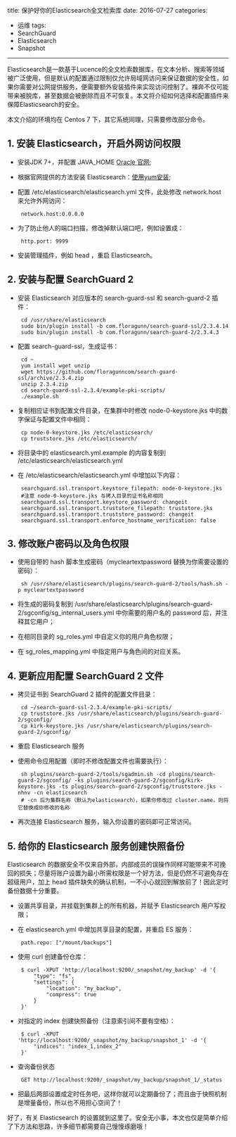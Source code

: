 title: 保护好你的Elasticsearch全文检索库
date: 2016-07-27
categories: 
- 运维
tags:
- SearchGuard
- Elasticsearch
- Snapshot

---

 Elasticsearch是一款基于Lucence的全文检索数据库，在文本分析、搜索等领域被广泛使用，但是默认的配置通过限制仅允许局域网访问来保证数据的安全性，如果你需要对公网提供服务，便需要额外安装插件来实现访问控制了。裸奔不仅可能带来被脱库，甚至数据会被删除而且不可恢复。本文将介绍如何选择和配置插件来保障Elasticsearch的安全。

<!--more-->
 本文介绍的环境均在 Centos 7 下，其它系统同理，只需要修改部分命令。

 ## 1. 安装 Elasticsearch，开启外网访问权限 ##

 - 安装JDK 7+，并配置 JAVA_HOME [Oracle 官网](http://docs.oracle.com/javase/8/docs/technotes/guides/install/install_overview.html);

 - 根据官网提供的方法安装 Elasticsearch：[使用yum安装](https://www.elastic.co/guide/en/elasticsearch/reference/current/setup-repositories.html);

 - 配置 /etc/elasticsearch/elasticsearch.yml 文件，此处修改 network.host 来允许外网访问：

        network.host:0.0.0.0
 
 - 为了防止他人的端口扫描，修改掉默认端口吧，例如设置成：

        http.port: 9999

 - 安装管理插件，例如 head ，重启 Elasticsearch。

 ## 2. 安装与配置 SearchGuard 2 ##

 - 安装 Elasticsearch 对应版本的 search-guard-ssl 和 search-guard-2 插件：

        cd /usr/share/elasticsearch
        sudo bin/plugin install -b com.floragunn/search-guard-ssl/2.3.4.14
        sudo bin/plugin install -b com.floragunn/search-guard-2/2.3.4.3

 - 配置 search-guard-ssl，生成证书：

        cd ~
        yum install wget unzip
        wget https://github.com/floragunncom/search-guard-ssl/archive/2.3.4.zip
        unzip 2.3.4.zip
        cd search-guard-ssl-2.3.4/example-pki-scripts/
        ./example.sh
 
 - 复制相应证书到配置文件目录，在集群中时修改 node-0-keystore.jks 中的数字保证与配置文件中相同：

        cp node-0-keystore.jks /etc/elasticsearch/
        cp truststore.jks /etc/elasticsearch/

 - 将目录中的 elasticsearch.yml.example 的内容复制到 /etc/elasticsearch/elasticsearch.yml

 - 在 /etc/elasticsearch/elasticsearch.yml 中增加以下内容：

        searchguard.ssl.transport.keystore_filepath: node-0-keystore.jks
        #注意 node-0-keystore.jks 与拷入目录的证书名称相同
        searchguard.ssl.transport.keystore_password: changeit
        searchguard.ssl.transport.truststore_filepath: truststore.jks
        searchguard.ssl.transport.truststore_password: changeit
        searchguard.ssl.transport.enforce_hostname_verification: false

 ## 3. 修改账户密码以及角色权限 ##

 - 使用自带的 hash 脚本生成密码（mycleartextpassword 替换为你需要设置的密码）：

        sh /usr/share/elasticsearch/plugins/search-guard-2/tools/hash.sh -p mycleartextpassword
 
 - 将生成的密码复制到 /usr/share/elasticsearch/plugins/search-guard-2/sgconfig/sg_internal_users.yml 中你需要的用户名的 password 后，并注释其它用户；

 - 在相同目录的 sg_roles.yml 中自定义你的用户角色权限；

 - 在 sg_roles_mapping.yml 中指定用户与角色间的对应关系。

 ## 4. 更新应用配置 SearchGuard 2 文件 ##

 - 拷贝证书到 SearchGuard 2 插件的配置文件目录：

        cd ~/search-guard-ssl-2.3.4/example-pki-scripts/
        cp truststore.jks /usr/share/elasticsearch/plugins/search-guard-2/sgconfig/
        cp kirk-keystore.jks /usr/share/elasticsearch/plugins/search-guard-2/sgconfig/

 - 重启 Elasticsearch 服务

 - 使用命令应用配置（即时不修改配置文件也需要执行）：

        sh plugins/search-guard-2/tools/sgadmin.sh -cd plugins/search-guard-2/sgconfig/ -ks plugins/search-guard-2/sgconfig/kirk-keystore.jks -ts plugins/search-guard-2/sgconfig/truststore.jks -nhnv -cn elasticsearch 
        # -cn 后为集群名称（默认为elasticsearch），如果你修改过 cluster.name，则将它替换成你修改的名称

 - 再次连接 Elasticsearch 服务，输入你设置的密码即可正常访问。

 ## 5. 给你的 Elasticsearch 服务创建快照备份 ##

 Elasticsearch 的数据安全不仅来自外部，内部成员的误操作同样可能带来不可挽回的损失；尽量将账户设置为最小所需权限是一个好方法，但是仍然不可避免存在超级用户，加上 head 插件缺失的确认机制，一不小心就回到解放前了！因此定时备份数据十分重要。

 - 设置共享目录，并挂载到集群上的所有机器，并赋予 Elasticsearch 用户写权限；

 - 在 elasticsearch.yml 中增加共享目录的配置，并重启 ES 服务：

        path.repo: ["/mount/backups"]

 - 使用 curl 创建备份仓库：

        $ curl -XPUT 'http://localhost:9200/_snapshot/my_backup' -d '{
            "type": "fs",
            "settings": {
                "location": "my_backup",
                "compress": true
            }
        }'

 - 对指定的 index 创建快照备份（注意索引间不要有空格）：

        $ curl -XPUT 'http://localhost:9200/_snapshot/my_backup/snapshot_1' -d '{
            "indices": "index_1,index_2"
        }'

 - 查询备份状态
 
        GET http://localhost:9200/_snapshot/my_backup/snapshot_1/_status

 - 把最后两部设置成定时任务吧，这样你就可以定期备份了；而且由于快照机制是增量备份，所以也不用担心空间了！

 好了，有关 Elasticsearch 的设置就到这里了。安全无小事，本文也仅是简单介绍了下方法和思路，许多细节都需要自己慢慢琢磨哦！